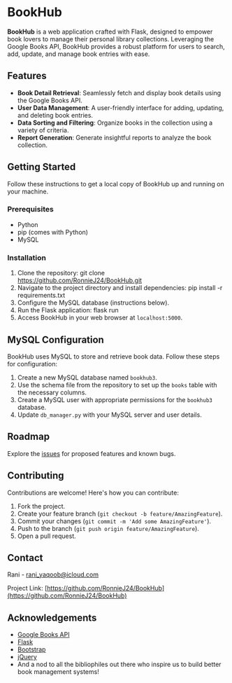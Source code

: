 # BookHub

**BookHub** is a web application crafted with Flask, designed to empower book lovers to manage their personal library collections. Leveraging the Google Books API, BookHub provides a robust platform for users to search, add, update, and manage book entries with ease.

## Features

- **Book Detail Retrieval**: Seamlessly fetch and display book details using the Google Books API.
- **User Data Management**: A user-friendly interface for adding, updating, and deleting book entries.
- **Data Sorting and Filtering**: Organize books in the collection using a variety of criteria.
- **Report Generation**: Generate insightful reports to analyze the book collection.

## Getting Started

Follow these instructions to get a local copy of BookHub up and running on your machine.

### Prerequisites

- Python
- pip (comes with Python)
- MySQL

### Installation

1. Clone the repository: git clone https://github.com/RonnieJ24/BookHub.git
3. Navigate to the project directory and install dependencies: pip install -r requirements.txt
5. Configure the MySQL database (instructions below).
6. Run the Flask application: flask run
7. Access BookHub in your web browser at `localhost:5000`.

## MySQL Configuration

BookHub uses MySQL to store and retrieve book data. Follow these steps for configuration:

1. Create a new MySQL database named `bookhub3`.
2. Use the schema file from the repository to set up the `books` table with the necessary columns.
3. Create a MySQL user with appropriate permissions for the `bookhub3` database.
4. Update `db_manager.py` with your MySQL server and user details.

## Roadmap

Explore the [issues](https://github.com/RonnieJ24/BookHub/issues) for proposed features and known bugs.

## Contributing

Contributions are welcome! Here's how you can contribute:

1. Fork the project.
2. Create your feature branch (`git checkout -b feature/AmazingFeature`).
3. Commit your changes (`git commit -m 'Add some AmazingFeature'`).
4. Push to the branch (`git push origin feature/AmazingFeature`).
5. Open a pull request.

## Contact

Rani - [rani_yaqoob@icloud.com](mailto:rani_yaqoob@icloud.com)

Project Link: [https://github.com/RonnieJ24/BookHub](https://github.com/RonnieJ24/BookHub)

## Acknowledgements

- [Google Books API](https://developers.google.com/books)
- [Flask](https://flask.palletsprojects.com/)
- [Bootstrap](https://getbootstrap.com/)
- [jQuery](https://jquery.com/)
- And a nod to all the bibliophiles out there who inspire us to build better book management systems!
